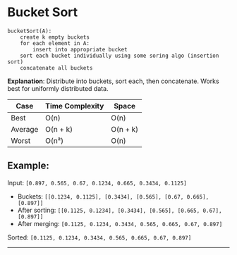 # Bucket Sort

```pseudo
bucketSort(A):
    create k empty buckets
    for each element in A:
        insert into appropriate bucket
    sort each bucket individually using some soring algo (insertion sort)
    concatenate all buckets
```

**Explanation**: Distribute into buckets, sort each, then concatenate. Works best for uniformly distributed data.

| Case    | Time Complexity | Space    |
| ------- | --------------- | -------- |
| Best    | O(n)            | O(n)     |
| Average | O(n + k)        | O(n + k) |
| Worst   | O(n²)           | O(n)     |

## Example:

Input: `[0.897, 0.565, 0.67, 0.1234, 0.665, 0.3434, 0.1125]`

* Buckets: `[[0.1234, 0.1125], [0.3434], [0.565], [0.67, 0.665], [0.897]]`
* After sorting: `[[0.1125, 0.1234], [0.3434], [0.565], [0.665, 0.67], [0.897]]`
* After merging: `[0.1125, 0.1234, 0.3434, 0.565, 0.665, 0.67, 0.897]`

Sorted: `[0.1125, 0.1234, 0.3434, 0.565, 0.665, 0.67, 0.897]`

---